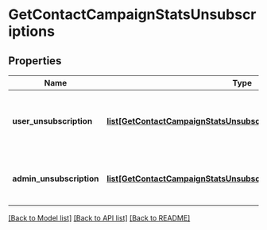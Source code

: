 # GetContactCampaignStatsUnsubscriptions

## Properties
Name | Type | Description | Notes
------------ | ------------- | ------------- | -------------
**user_unsubscription** | [**list[GetContactCampaignStatsUnsubscriptionsUserUnsubscription]**](GetContactCampaignStatsUnsubscriptionsUserUnsubscription.md) | Contact has unsubscribed via the unsubscription link in the email | 
**admin_unsubscription** | [**list[GetContactCampaignStatsUnsubscriptionsAdminUnsubscription]**](GetContactCampaignStatsUnsubscriptionsAdminUnsubscription.md) | Contact has been unsubscribed from the administrator | 

[[Back to Model list]](../README.md#documentation-for-models) [[Back to API list]](../README.md#documentation-for-api-endpoints) [[Back to README]](../README.md)


